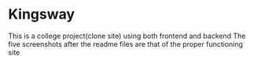 # Kingsway
This is a college project(clone site) using both frontend and backend
The five screenshots after the readme files are that of the proper functioning site
